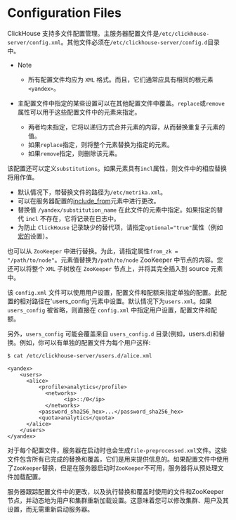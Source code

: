 # Configuration Files

ClickHouse 支持多文件配置管理。主服务器配置文件是`/etc/clickhouse-server/config.xml`。其他文件必须在`/etc/clickhouse-server/config.d`目录中。

- Note
  - 所有配置文件均应为 `XML` 格式。而且，它们通常应具有相同的根元素`<yandex>`。

- 主配置文件中指定的某些设置可以在其他配置文件中覆盖。`replace`或`remove`属性可以用于这些配置文件中的元素来指定。
  - 两者均未指定，它将以递归方式合并元素的内容，从而替换重复子元素的值。
  - 如果`replace`指定，则将整个元素替换为指定的元素。
  - 如果`remove`指定，则删除该元素。

该配置还可以定义`substitutions`。如果元素具有`incl`属性，则文件中的相应替换将用作值。
- 默认情况下，带替换文件的路径为`/etc/metrika.xml`。
- 可以在服务器配置的[include_from](settings.md)元素中进行更改。
- 替换值 `/yandex/substitution_name` 在此文件的元素中指定。如果指定的替代 `incl` 不存在，它将记录在日志中。
- 为防止 `ClickHouse` 记录缺少的替代项，请指定`optional="true"`属性（例如[宏的](https://clickhouse.yandex/docs/en/operations/server_settings/settings/)设置）。

也可以从 `ZooKeeper` 中进行替换。为此，请指定属性`from_zk = "/path/to/node"`。元素值替换为`/path/to/node` ZooKeeper 中节点的内容。您还可以将整个 `XML` 子树放在 `ZooKeeper` 节点上，并将其完全插入到 source 元素中。

该 `config.xml` 文件可以使用用户设置，配置文件和配额来指定单独的配置。此配置的相对路径在'users_config'元素中设置。默认情况下为`users.xml`。如果 `users_config` 被省略，则直接在 `config.xml` 中指定用户设置，配置文件和配额。

另外，`users_config` 可能会覆盖来自 `users_config.d` 目录(例如，users.d)和替换。例如，你可以有单独的配置文件为每个用户这样:

```bash
$ cat /etc/clickhouse-server/users.d/alice.xml
```

```
<yandex>
    <users>
      <alice>
          <profile>analytics</profile>
            <networks>
                  <ip>::/0</ip>
            </networks>
          <password_sha256_hex>...</password_sha256_hex>
          <quota>analytics</quota>
      </alice>
    </users>
</yandex>
```

对于每个配置文件，服务器在启动时也会生成`file-preprocessed.xml`文件。这些文件包含所有已完成的替换和覆盖，它们是用来提供信息的。如果配置文件中使用了`ZooKeeper`替换，但是在服务器启动时`ZooKeeper`不可用，服务器将从预处理文件加载配置。

服务器跟踪配置文件中的更改，以及执行替换和覆盖时使用的文件和ZooKeeper节点，并动态地为用户和集群重新加载设置。这意味着您可以修改集群、用户及其设置，而无需重新启动服务器。